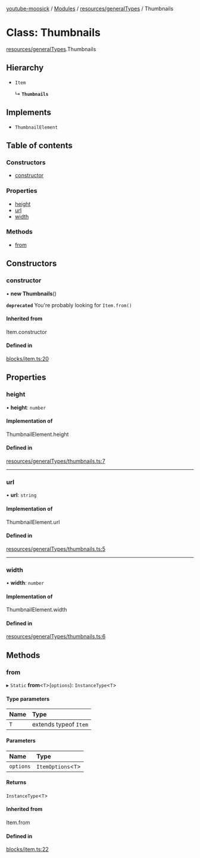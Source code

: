 [youtube-moosick](../README.md) / [Modules](../modules.md) / [resources/generalTypes](../modules/resources_generalTypes.md) / Thumbnails

# Class: Thumbnails

[resources/generalTypes](../modules/resources_generalTypes.md).Thumbnails

## Hierarchy

- `Item`

  ↳ **`Thumbnails`**

## Implements

- `ThumbnailElement`

## Table of contents

### Constructors

- [constructor](resources_generalTypes.Thumbnails.md#constructor)

### Properties

- [height](resources_generalTypes.Thumbnails.md#height)
- [url](resources_generalTypes.Thumbnails.md#url)
- [width](resources_generalTypes.Thumbnails.md#width)

### Methods

- [from](resources_generalTypes.Thumbnails.md#from)

## Constructors

### constructor

• **new Thumbnails**()

**`deprecated`** You're probably looking for `Item.from()`

#### Inherited from

Item.constructor

#### Defined in

[blocks/item.ts:20](https://github.com/EvasiveXkiller/youtube-moosick/blob/7a28efb/src/blocks/item.ts#L20)

## Properties

### height

• **height**: `number`

#### Implementation of

ThumbnailElement.height

#### Defined in

[resources/generalTypes/thumbnails.ts:7](https://github.com/EvasiveXkiller/youtube-moosick/blob/7a28efb/src/resources/generalTypes/thumbnails.ts#L7)

___

### url

• **url**: `string`

#### Implementation of

ThumbnailElement.url

#### Defined in

[resources/generalTypes/thumbnails.ts:5](https://github.com/EvasiveXkiller/youtube-moosick/blob/7a28efb/src/resources/generalTypes/thumbnails.ts#L5)

___

### width

• **width**: `number`

#### Implementation of

ThumbnailElement.width

#### Defined in

[resources/generalTypes/thumbnails.ts:6](https://github.com/EvasiveXkiller/youtube-moosick/blob/7a28efb/src/resources/generalTypes/thumbnails.ts#L6)

## Methods

### from

▸ `Static` **from**<`T`\>(`options`): `InstanceType`<`T`\>

#### Type parameters

| Name | Type |
| :------ | :------ |
| `T` | extends typeof `Item` |

#### Parameters

| Name | Type |
| :------ | :------ |
| `options` | `ItemOptions`<`T`\> |

#### Returns

`InstanceType`<`T`\>

#### Inherited from

Item.from

#### Defined in

[blocks/item.ts:22](https://github.com/EvasiveXkiller/youtube-moosick/blob/7a28efb/src/blocks/item.ts#L22)
